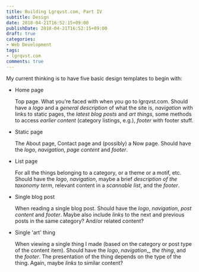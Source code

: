 ```yaml
---
title: Building Lgrqvst.com, Part IV
subtitle: Design
date: 2018-04-21T16:52:15+09:00
publishDate: 2018-04-21T16:52:15+09:00
draft: true
categories:
- Web Development
tags:
- lgrqvst.com
comments: true
---
```


My current thinking is to have five basic design templates to begin with:

- Home page

   Top page. What you're faced with when you go to lgrqvst.com. Should have a _logo_ and a _general description_ of what the site is, _navigation_ with links to static pages, the _latest blog posts_ and _art things_, some methods to access _earlier content_ (category listings, e.g.), _footer_ with footer stuff.

- Static page

   The About page, Contact page and (possibly) a Now page. Should have the _logo_, _navigation_, _page content_ and _footer_.

- List page

   For all the things belonging to a category, or a theme or a motif, etc. Should have the _logo_, _navigation_, maybe a brief _description of the taxonomy term_, relevant content in a _scannable list_, and the _footer_.

- Single blog post

   When reading a single blog post. Should have the _logo_, _navigation_, _post content_ and _footer_. Maybe also include _links_ to the next and previous posts in the same category? And/or related content?

- Single 'art' thing

   When viewing a single thing I made (based on the category or post type of the content item). Should have the _logo_, _navigation__, _the thing_, and the _footer_. The presentation of the thing depends on the type of the thing. Again, maybe _links_ to similar content?
